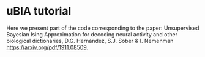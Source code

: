 # uBIA tutorial
Here we present part of the code corresponding to the paper:
Unsupervised Bayesian Ising Approximation for decoding neural activity and other biological dictionaries, D.G. Hernández, S.J. Sober & I. Nemenman https://arxiv.org/pdf/1911.08509.
